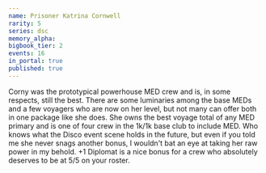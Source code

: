 ```yaml
---
name: Prisoner Katrina Cornwell
rarity: 5
series: dsc
memory_alpha:
bigbook_tier: 2
events: 16
in_portal: true
published: true
---
```


Corny was the prototypical powerhouse MED crew and is, in some respects, still the best. There are some luminaries among the base MEDs and a few voyagers who are now on her level, but not many can offer both in one package like she does. She owns the best voyage total of any MED primary and is one of four crew in the 1k/1k base club to include MED. Who knows what the Disco event scene holds in the future, but even if you told me she never snags another bonus, I wouldn't bat an eye at taking her raw power in my behold. +1 Diplomat is a nice bonus for a crew who absolutely deserves to be at 5/5 on your roster.
